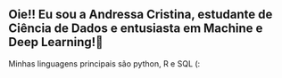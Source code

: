 ## Oie!! Eu sou a Andressa Cristina, estudante de Ciência de Dados e entusiasta em Machine e Deep Learning!👋
Minhas linguagens principais são python, R e SQL (:

<!--
**drehcris/drehcris** is a ✨ _special_ ✨ repository because its `README.md` (this file) appears on your GitHub profile.

Meu nome é Andressa e atualmente curso Ciencia de Dados. Amo estudar dados e sou entusiasta em machine e deep learning!
